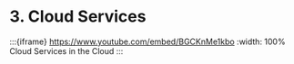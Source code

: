 # 3. Cloud Services

:::{iframe} https://www.youtube.com/embed/BGCKnMe1kbo
:width: 100%
Cloud Services in the Cloud
:::
